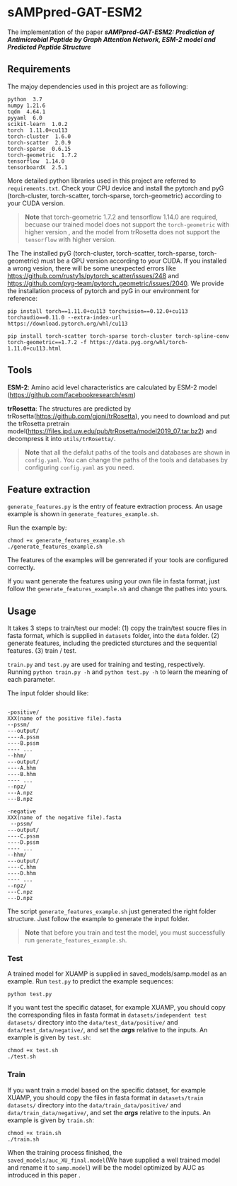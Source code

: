 # sAMPpred-GAT-ESM2
The implementation of the paper ***sAMPpred-GAT-ESM2: Prediction of Antimicrobial Peptide by Graph Attention Network, ESM-2 model and Predicted Peptide Structure***

## Requirements
The majoy dependencies used in this project are as following:

```
python  3.7
numpy 1.21.6
tqdm  4.64.1
pyyaml  6.0
scikit-learn  1.0.2
torch  1.11.0+cu113
torch-cluster  1.6.0
torch-scatter  2.0.9
torch-sparse  0.6.15
torch-geometric  1.7.2
tensorflow  1.14.0
tensorboardX  2.5.1
```
More detailed python libraries used in this project are referred to `requirements.txt`. 
Check your CPU device and install the pytorch and pyG (torch-cluster, torch-scatter, torch-sparse, torch-geometric) according to your CUDA version.
> **Note** that torch-geometric 1.7.2 and tensorflow 1.14.0 are required, becuase our trained model does not support the `torch-geometric` with higher version , and the model from trRosetta does not support the `tensorflow` with higher version.
> 
The The installed pyG (torch-cluster, torch-scatter, torch-sparse, torch-geometric) must be a GPU version according to your CUDA. If you installed a wrong vesion, there will be some unexpected errors like https://github.com/rusty1s/pytorch_scatter/issues/248 and https://github.com/pyg-team/pytorch_geometric/issues/2040. We provide the installation process of pytorch and pyG in our environment for reference:

```
pip install torch==1.11.0+cu113 torchvision==0.12.0+cu113 torchaudio==0.11.0 --extra-index-url https://download.pytorch.org/whl/cu113
```
```
pip install torch-scatter torch-sparse torch-cluster torch-spline-conv torch-geometric==1.7.2 -f https://data.pyg.org/whl/torch-1.11.0+cu113.html
```


## Tools
**ESM-2**: Amino acid level characteristics are calculated by ESM-2 model (https://github.com/facebookresearch/esm)

**trRosetta**: The structures are predicted by trRosetta(https://github.com/gjoni/trRosetta), you need to download and put the trRosetta pretrain model(https://files.ipd.uw.edu/pub/trRosetta/model2019_07.tar.bz2) and decompress it into `utils/trRosetta/`.

> **Note** that all the defalut paths of the tools and databases are shown in `config.yaml`. You can change the paths of the tools and databases by configuring `config.yaml` as you need. 

## Feature extraction

`generate_features.py` is the entry of feature extraction process. An usage example is shown in `generate_features_example.sh`. 

Run the example by: 
```
chmod +x generate_features_example.sh
./generate_features_example.sh
```
The features of the examples will be genrerated if your tools are configured correctly. 

If you want generate the features using your own file in fasta format, just follow the `generate_features_example.sh` and change the pathes into yours.

## Usage
It takes 3 steps to train/test our model:
(1) copy the train/test soucre files in fasta format, which is supplied in `datasets` folder, into the `data` folder.
(2) generate features, including the predicted sturctures and the sequential features.
(3) train / test.

`train.py` and `test.py` are used for training and testing, respectively. 
Running `python train.py -h` and `python test.py -h` to learn the meaning of each parameter.

The input folder should like:

```

-positive/
XXX(name of the positive file).fasta
--pssm/
---output/
----A.pssm
----B.pssm
---- ...
--hhm/
---output/
----A.hhm
----B.hhm
---- ...
--npz/
---A.npz
---B.npz

-negative
XXX(name of the negative file).fasta
 --pssm/
---output/
----C.pssm
----D.pssm
---- ...
--hhm/
---output/
----C.hhm
----D.hhm
---- ...
--npz/
---C.npz
---D.npz

```
The script `generate_features_example.sh` just generated the right folder structure. Just follow the example to generate the input folder.
> **Note** that before you train and test the model, you must successfully run  `generate_features_example.sh`.



### Test 

A trained model for XUAMP is supplied in saved_models/samp.model as an example. Run `test.py` to predict the example sequences:
```
python test.py
```

If you want test the specific dataset, for example XUAMP, you should copy the corresponding files in fasta format in `datasets/independent test datasets/` directory into the `data/test_data/positive/` and `data/test_data/negative/`, and set the ***args*** relative to the inputs. An example is given by `test.sh`:
```
chmod +x test.sh
./test.sh
```

### Train

If you want train a model based on the specific dataset, for example XUAMP, you should copy the files in fasta format in `datasets/train datasets/` directory into the `data/train_data/positive/` and `data/train_data/negative/`, and set the ***args*** relative to the inputs. An example is given by `train.sh`:
```
chmod +x train.sh
./train.sh
```
When the training process finished, the `saved_models/auc_XU_final.model`(We have supplied a well trained model and rename it to `samp.model`) will be the model optimized by AUC as introduced in this paper . 







